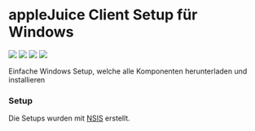 # appleJuice Client Setup für Windows

![](https://img.shields.io/github/license/applejuicenetz/setup)
![](https://img.shields.io/github/v/release/applejuicenetz/setup)
![](https://img.shields.io/github/downloads/applejuicenetz/setup/total)
![](https://github.com/applejuicenetz/setup/workflows/release/badge.svg)

Einfache Windows Setup, welche alle Komponenten herunterladen und installieren

### Setup

Die Setups wurden mit [NSIS](https://nsis.sourceforge.io/Main_Page) erstellt.
 

